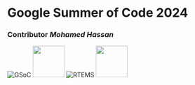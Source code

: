 # Google Summer of Code 2024

### Contributor *Mohamed Hassan*
![GSoC](https://github.com/Hamzyyy/hamzy.github.io/assets/48621542/c7abb688-42f5-48b0-931f-1859beaddab4)
<img src="https://github.com/Hamzyyy/hamzy.github.io/assets/48621542/c7abb688-42f5-48b0-931f-1859beaddab4" width="72" height="72">
![RTEMS](https://github.com/Hamzyyy/hamzy.github.io/assets/48621542/8db6fed6-d7a0-40e3-a93e-8b58915e20ce)
<img src="https://github.com/Hamzyyy/hamzy.github.io/assets/48621542/8db6fed6-d7a0-40e3-a93e-8b58915e20ce" width="72" height="72">
